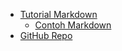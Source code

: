 - [Tutorial Markdown](README.md)
  - [Contoh Markdown](example/example.md)
- [GitHub Repo](https://github.com/hezbymuhammad/markdown)
